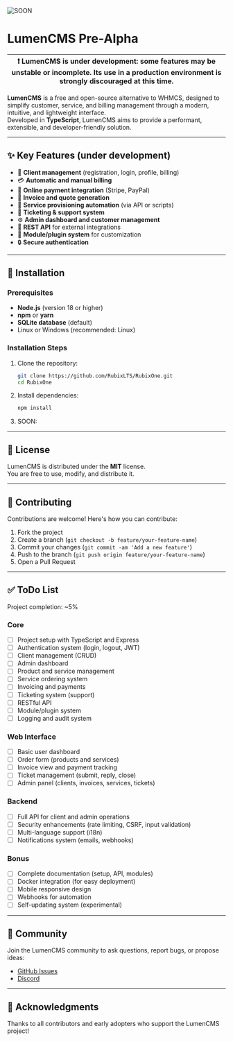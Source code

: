 ![SOON](SOON)

# LumenCMS Pre-Alpha

| :exclamation: **LumenCMS is under development**: some features may be unstable or incomplete. Its use in a production environment is strongly discouraged at this time. |
| -------------------------------------------------------------------------------------------------------------------------------------------------------------------- |

**LumenCMS** is a free and open-source alternative to WHMCS, designed to simplify customer, service, and billing management through a modern, intuitive, and lightweight interface.  
Developed in **TypeScript**, LumenCMS aims to provide a performant, extensible, and developer-friendly solution.

---

## :sparkles: Key Features (under development)

- :busts_in_silhouette: **Client management** (registration, login, profile, billing)
- :credit_card: **Automatic and manual billing**
- :money_with_wings: **Online payment integration** (Stripe, PayPal)
- :page_with_curl: **Invoice and quote generation**
- :wrench: **Service provisioning automation** (via API or scripts)
- :envelope_with_arrow: **Ticketing & support system**
- :gear: **Admin dashboard and customer management**
- :arrows_counterclockwise: **REST API** for external integrations
- :jigsaw: **Module/plugin system** for customization
- :lock: **Secure authentication**

---

## :rocket: Installation

### Prerequisites

- **Node.js** (version 18 or higher)
- **npm** or **yarn**
- **SQLite database** (default)
- Linux or Windows (recommended: Linux)

### Installation Steps

1. Clone the repository:

   ```bash
   git clone https://github.com/RubixLTS/RubixOne.git
   cd RubixOne
   ```

2. Install dependencies:

   ```bash
   npm install
   ```

3. SOON:


---

## :page_facing_up: License

LumenCMS is distributed under the **MIT** license.  
You are free to use, modify, and distribute it.

---

## :handshake: Contributing

Contributions are welcome! Here's how you can contribute:

1. Fork the project
2. Create a branch (`git checkout -b feature/your-feature-name`)
3. Commit your changes (`git commit -am 'Add a new feature'`)
4. Push to the branch (`git push origin feature/your-feature-name`)
5. Open a Pull Request

---

## :white_check_mark: ToDo List

Project completion: ~5%

### Core

- [ ] Project setup with TypeScript and Express
- [ ] Authentication system (login, logout, JWT)
- [ ] Client management (CRUD)
- [ ] Admin dashboard
- [ ] Product and service management
- [ ] Service ordering system
- [ ] Invoicing and payments
- [ ] Ticketing system (support)
- [ ] RESTful API
- [ ] Module/plugin system
- [ ] Logging and audit system

### Web Interface

- [ ] Basic user dashboard
- [ ] Order form (products and services)
- [ ] Invoice view and payment tracking
- [ ] Ticket management (submit, reply, close)
- [ ] Admin panel (clients, invoices, services, tickets)

### Backend

- [ ] Full API for client and admin operations
- [ ] Security enhancements (rate limiting, CSRF, input validation)
- [ ] Multi-language support (i18n)
- [ ] Notifications system (emails, webhooks)

### Bonus

- [ ] Complete documentation (setup, API, modules)
- [ ] Docker integration (for easy deployment)
- [ ] Mobile responsive design
- [ ] Webhooks for automation
- [ ] Self-updating system (experimental)

---

## :speech_balloon: Community

Join the LumenCMS community to ask questions, report bugs, or propose ideas:

- [GitHub Issues](https://github.com/your-username/LumenCMS/issues)
- [Discord](https://discord.gg/ty92ffCYUC)

---

## :tada: Acknowledgments

Thanks to all contributors and early adopters who support the LumenCMS project!
